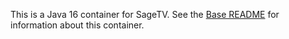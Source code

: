 This is a Java 16 container for SageTV.  See the [Base README](../sagetv-base/README.md) for information about this container. 